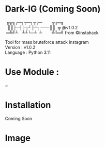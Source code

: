 # Dark-IG   (Coming Soon)
&nbsp;╔╦╗┌─┐┬─┐┬┌─&nbsp;&nbsp;&nbsp;&nbsp;&nbsp;&nbsp;&nbsp;&nbsp;╦╔═╗<br>
&nbsp;  ║║├─┤├┬┘├┴┐───║║&nbsp;&nbsp;╦ @v1.0.2<br>
&nbsp;═╩╝┴&nbsp;&nbsp; ┴┴└─┴ &nbsp;┴&nbsp;&nbsp;&nbsp;&nbsp;&nbsp;&nbsp;&nbsp;&nbsp;╩╚═╝ from ©instahack<br>

Tool for mass bruteforce attack instagram<br>
Version : v1.0.2<br>
Language : Python 3.11

# Use Module :
~

# Installation
Coming Soon

# Image
